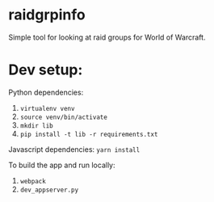 raidgrpinfo
===========
Simple tool for looking at raid groups for World of Warcraft.

Dev setup:
==========
Python dependencies:
1. `virtualenv venv`
2. `source venv/bin/activate`
3. `mkdir lib`
4. `pip install -t lib -r requirements.txt`

Javascript dependencies:
`yarn install`

To build the app and run locally:
1. `webpack`
2. `dev_appserver.py`
